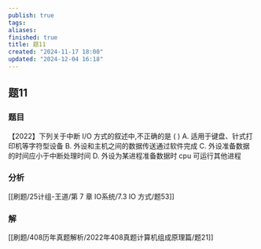 ```yaml
---
publish: true
tags: 
aliases: 
finished: true
title: 题11
created: "2024-11-17 18:00"
updated: "2024-12-04 16:18"
---
```

## 题11
### 题目
【2022】下列关于中断 I/O 方式的叙述中,不正确的是 ( ) 
A. 适用于键盘、针式打印机等字符型设备
B. 外设和主机之间的数据传送通过软件完成
C. 外设准备数据的时间应小于中断处理时间
D. 外设为某进程准备数据时 cpu 可运行其他进程
### 分析
[[刷题/25计组-王道/第 7 章 IO系统/7.3 IO 方式/题53]]
### 解
[[刷题/408历年真题解析/2022年408真题计算机组成原理篇/题21]]